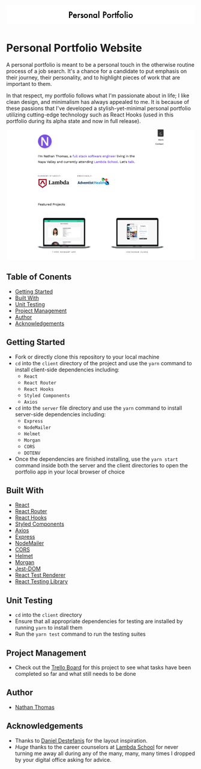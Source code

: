 <h1 align="center"><img src="./assets/readme-title.png" /></h1>

# Personal Portfolio Website

A personal portfolio is meant to be a personal touch in the otherwise routine process of a job search. It's a chance for a candidate to put emphasis on their journey, their personality, and to highlight pieces of work that are important to them.

In that respect, my portfolio follows what I'm passionate about in life; I like clean design, and minimalism has always appealed to me. It is because of these passions that I've developed a stylish-yet-minimal personal portfolio utilizing cutting-edge technology such as React Hooks (used in this portfolio during its alpha state and now in full release).
<br>

![Portfolio Site Example Shot](./assets/readme-screenshot.png)
<br>

## Table of Conents

- [Getting Started](#getting-started)
- [Built With](#built-with)
- [Unit Testing](#unit-testing)
- [Project Management](#project-management)
- [Author](#author)
- [Acknowledgements](#acknowledgements)

## Getting Started

- Fork or directly clone this repository to your local machine
- `cd` into the `client` directory of the project and use the `yarn` command to install client-side dependencies including:
  - `React`
  - `React Router`
  - `React Hooks`
  - `Styled Components`
  - `Axios`
- `cd` into the `server` file directory and use the `yarn` command to install server-side dependencies including:
  - `Express`
  - `NodeMailer`
  - `Helmet`
  - `Morgan`
  - `CORS`
  - `DOTENV`
- Once the dependencies are finished installing, use the `yarn start` command inside both the server and the client directories to open the portfolio app in your local browser of choice

## Built With

- [React](https://reactjs.org/)
- [React Router](https://github.com/ReactTraining/react-router)
- [React Hooks](https://reactjs.org/docs/hooks-intro.html)
- [Styled Components](https://www.styled-components.com/)
- [Axios](https://www.npmjs.com/package/axios)
- [Express](https://expressjs.com/)
- [NodeMailer](https://nodemailer.com/about/)
- [CORS](https://github.com/expressjs/cors)
- [Helmet](https://helmetjs.github.io/)
- [Morgan](https://www.npmjs.com/package/morgan)
- [Jest-DOM](https://www.npmjs.com/package/jest-dom)
- [React Test Renderer](https://reactjs.org/docs/test-renderer.html)
- [React Testing Library](https://testing-library.com/)

## Unit Testing

- `cd` into the `client` directory
- Ensure that all appropriate dependencies for testing are installed by running `yarn` to install them
- Run the `yarn test` command to run the testing suites

## Project Management

- Check out the [Trello Board](https://trello.com/b/AnRRw8EN/nathan-thomas-personal-portfolio) for this project to see what tasks have been completed so far and what still needs to be done

## Author

- [Nathan Thomas](https://github.com/nwthomas)

## Acknowledgements

- Thanks to [Daniel Destefanis](http://danielrd.com/) for the layout inspiration.
- _Huge_ thanks to the career counselors at [Lambda School](https://lambdaschool.com/) for never turning me away all during any of the many, many, many times I dropped by your digital office asking for advice.
